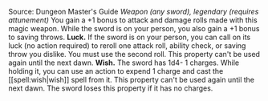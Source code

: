 Source: Dungeon Master's Guide
*Weapon (any sword), legendary (requires attunement)*
You gain a +1 bonus to attack and damage rolls made with this magic weapon. While the sword is on your person, you also gain a +1 bonus to saving throws.
**Luck.** If the sword is on your person, you can call on its luck (no action required) to reroll one attack roll, ability check, or saving throw you dislike. You must use the second roll. This property can't be used again until the next dawn.
**Wish.** The sword has 1d4- 1 charges. While holding it, you can use an action to expend 1 charge and cast the [[spell:wish|wish]] spell from it. This property can't be used again until the next dawn. The sword loses this property if it has no charges.